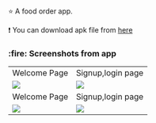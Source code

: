 :star: A food order app.

:exclamation: You can download apk file from <a href="http://www.mediafire.com/file/q3pm6nbxlz16lqp/app-debug.apk/file">here</a>

<h3>:fire: Screenshots from app</h3>

<table>
  <tr>
     <td>Welcome Page</td>
     <td>Signup,login page</td>
     
  </tr>
  <tr>
    <td valign="top"><img src="welcome.png"></td>
    <td valign="top"><img src="auth.png"></td>
    
  </tr>
  
  <tr>
     <td>Welcome Page</td>
     <td>Signup,login page</td>
     
  </tr>
  <tr>
    <td valign="top"><img src="welcome.png"></td>
    <td valign="top"><img src="auth.png"></td>
    
  </tr>
 
 
 </table>







